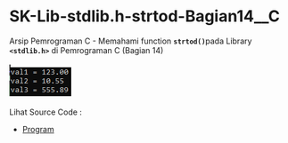 # SK-Lib-stdlib.h-strtod-Bagian14__C
Arsip Pemrograman C - Memahami function <code><b>strtod()</b></code>pada Library <code><b>&lt;stdlib.h></b></code> di Pemrograman C (Bagian 14)<br><br>
<img src="https://github.com/RizkyKhapidsyah/SK-Lib-stdlib.h-strtod-Bagian14__C/blob/master/SK-Lib-stdlib.h-strtod-Bagian14__C/x64/result/001.PNG"><br><br>
Lihat Source Code : <br>
- <a href="https://github.com/RizkyKhapidsyah/SK-Lib-stdlib.h-strtod-Bagian14__C/blob/master/SK-Lib-stdlib.h-strtod-Bagian14__C/Source.c">Program</a>
